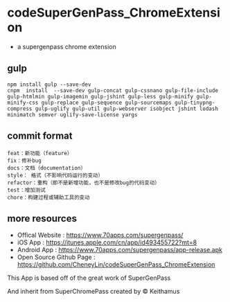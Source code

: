 # codeSuperGenPass_ChromeExtension

 * a supergenpass chrome extension


## gulp

```
npm install gulp --save-dev
cnpm  install  --save-dev gulp-concat gulp-cssnano gulp-file-include gulp-htmlmin gulp-imagemin gulp-jshint gulp-less gulp-minify gulp-minify-css gulp-replace gulp-sequence gulp-sourcemaps gulp-tinypng-compress gulp-uglify gulp-util gulp-webserver isobject jshint lodash minimatch semver uglify-save-license yargs
```

## commit format

```
feat：新功能（feature）
fix：修补bug
docs：文档（documentation）
style： 格式（不影响代码运行的变动）
refactor：重构（即不是新增功能，也不是修改bug的代码变动）
test：增加测试
chore：构建过程或辅助工具的变动
```

## more resources


 * Offical Website : https://www.70apps.com/supergenpass/
 * iOS App : https://itunes.apple.com/cn/app/id493455722?mt=8
 * Android App : https://www.70apps.com/supergenpass/app-release.apk
 * Open Source Github Page : https://github.com/CheneyLin/codeSuperGenPass_ChromeExtension


  This App is based off of the great work of
  SuperGenPass

  And inherit from SuperChromePass created by &copy; Keithamus
  
